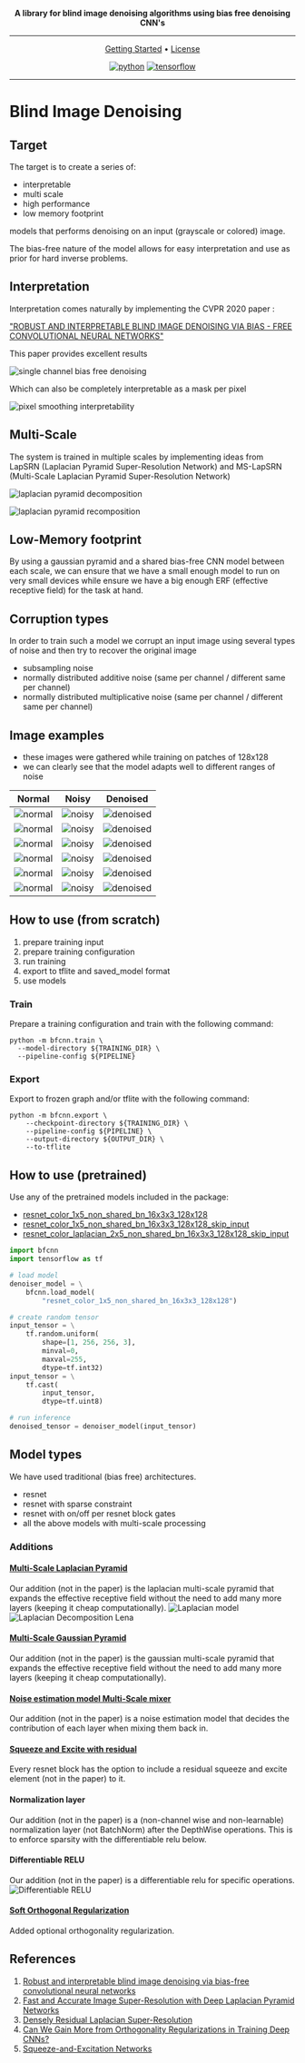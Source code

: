 <div align="center">

**A library for blind image denoising algorithms using bias free denoising CNN's**
___

[Getting Started](#Pretrained) •
[License](https://github.com/NikolasMarkou/blind_image_denoising/blob/main/LICENSE)

[![python](https://img.shields.io/badge/python-3.6%2B-green)]()
[![tensorflow](https://img.shields.io/badge/tensorflow-2.6%2B-green)]()

</div>

___

# Blind Image Denoising

## Target
The target is to create a series of:

* interpretable
* multi scale
* high performance
* low memory footprint
 
models that performs denoising on an input (grayscale or colored) image. 

The bias-free nature of the model allows for easy interpretation and use as prior
for hard inverse problems.

## Interpretation 
Interpretation comes naturally by implementing the CVPR 2020 paper : 

["ROBUST AND INTERPRETABLE BLIND IMAGE DENOISING VIA BIAS - FREE CONVOLUTIONAL NEURAL NETWORKS"](https://arxiv.org/abs/1906.05478)

This paper provides excellent results

![](images/readme/bfcnn_noisy_1.png "single channel bias free denoising")

Which can also be completely interpretable as a mask per pixel

![](images/readme/bfcnn_noisy_2.png "pixel smoothing interpretability")

## Multi-Scale
The system is trained in multiple scales by implementing ideas 
from LapSRN (Laplacian Pyramid Super-Resolution Network) and MS-LapSRN (Multi-Scale Laplacian Pyramid Super-Resolution Network)

![](images/readme/laplacian_pyramid_decomposition.png "laplacian pyramid decomposition")

![](images/readme/laplacian_pyramid_recomposition.png "laplacian pyramid recomposition")

## Low-Memory footprint
By using a gaussian pyramid and a shared bias-free CNN model between each scale, 
we can ensure that we have a small enough model to run on very small devices while ensure we
have a big enough ERF (effective receptive field) for the task at hand.

## Corruption types
In order to train such a model we corrupt an input image using 
several types of noise and then try to recover the original image

* subsampling noise
* normally distributed additive noise (same per channel / different same per channel)
* normally distributed multiplicative noise (same per channel / different same per channel)

## Image examples

* these images were gathered while training on patches of 128x128
* we can clearly see that the model adapts well to different ranges of noise

|Normal                   |  Noisy                  |  Denoised               |
|-------------------------|-------------------------|-------------------------|
![](images/readme/bfcnn_input_normal_2.png "normal") | ![](images/readme/bfcnn_input_noisy_2.png "noisy") |![](images/readme/bfcnn_input_denoised_2.png "denoised")|
![](images/readme/bfcnn_input_normal_6.png "normal") | ![](images/readme/bfcnn_input_noisy_6.png "noisy") |![](images/readme/bfcnn_input_denoised_6.png "denoised")|
![](images/readme/bfcnn_input_normal_5.png "normal") | ![](images/readme/bfcnn_input_noisy_5.png "noisy") |![](images/readme/bfcnn_input_denoised_5.png "denoised")|
![](images/readme/bfcnn_input_normal_0.png "normal") | ![](images/readme/bfcnn_input_noisy_0.png "noisy") |![](images/readme/bfcnn_input_denoised_0.png "denoised")|
![](images/readme/bfcnn_input_normal_3.png "normal") | ![](images/readme/bfcnn_input_noisy_3.png "noisy") |![](images/readme/bfcnn_input_denoised_3.png "denoised")|
![](images/readme/bfcnn_input_normal_1.png "normal") | ![](images/readme/bfcnn_input_noisy_1.png "noisy") |![](images/readme/bfcnn_input_denoised_1.png "denoised")|


## How to use (from scratch)

1. prepare training input
2. prepare training configuration
3. run training
4. export to tflite and saved_model format
5. use models

### Train
Prepare a training configuration and train with the following command:  
```
python -m bfcnn.train \ 
  --model-directory ${TRAINING_DIR} \ 
  --pipeline-config ${PIPELINE}
```
### Export
Export to frozen graph and/or tflite with the following command:
```
python -m bfcnn.export \
    --checkpoint-directory ${TRAINING_DIR} \
    --pipeline-config ${PIPELINE} \
    --output-directory ${OUTPUT_DIR} \
    --to-tflite
```

## How to use (pretrained)

Use any of the pretrained models included in the package:
* [resnet_color_1x5_non_shared_bn_16x3x3_128x128](bfcnn/pretrained/resnet_color_1x5_non_shared_bn_16x3x3_128x128)
* [resnet_color_1x5_non_shared_bn_16x3x3_128x128_skip_input](bfcnn/pretrained/resnet_color_1x5_non_shared_bn_16x3x3_128x128_skip_input)
* [resnet_color_laplacian_2x5_non_shared_bn_16x3x3_128x128_skip_input](bfcnn/pretrained/resnet_color_laplacian_2x5_non_shared_bn_16x3x3_128x128_skip_input)

```python
import bfcnn
import tensorflow as tf

# load model
denoiser_model = \
    bfcnn.load_model(
        "resnet_color_1x5_non_shared_bn_16x3x3_128x128")

# create random tensor
input_tensor = \
    tf.random.uniform(
        shape=[1, 256, 256, 3],
        minval=0,
        maxval=255,
        dtype=tf.int32)
input_tensor = \
    tf.cast(
        input_tensor,
        dtype=tf.uint8)

# run inference
denoised_tensor = denoiser_model(input_tensor)
```

## Model types
We have used traditional (bias free) architectures.
* resnet
* resnet with sparse constraint
* resnet with on/off per resnet block gates 
* all the above models with multi-scale processing

### Additions
#### [Multi-Scale Laplacian Pyramid](bfcnn/pyramid.py)
Our addition (not in the paper) is the laplacian multi-scale pyramid
that expands the effective receptive field without the need to add many more layers (keeping it cheap computationally).
![](images/readme/laplacian_model.png "Laplacian model")
![](images/readme/laplacian_decomposition_lena.png "Laplacian Decomposition Lena")

#### [Multi-Scale Gaussian Pyramid](bfcnn/pyramid.py)
Our addition (not in the paper) is the gaussian multi-scale pyramid
that expands the effective receptive field without the need to add many more layers (keeping it cheap computationally).

#### [Noise estimation model Multi-Scale mixer](bfcnn/model_noise_estimation.py)
Our addition (not in the paper) is a noise estimation model that
decides the contribution of each layer when mixing them back in.

#### [Squeeze and Excite with residual](bfcnn/utilities.py)
Every resnet block has the option to include a residual squeeze and excite element (not in the paper) to it.

#### Normalization layer
Our addition (not in the paper) is a (non-channel wise and non-learnable) normalization layer (not BatchNorm) 
after the DepthWise operations. This is to enforce sparsity with the differentiable relu below.

#### Differentiable RELU
Our addition (not in the paper) is a differentiable relu for specific operations.
![](images/readme/differentiable_relu.png "Differentiable RELU")

#### [Soft Orthogonal Regularization](bfcnn/regularizer.py)
Added optional orthogonality regularization. 

## References
1. [Robust and interpretable blind image denoising via bias-free convolutional neural networks](https://arxiv.org/abs/1906.05478)
2. [Fast and Accurate Image Super-Resolution with Deep Laplacian Pyramid Networks](https://arxiv.org/abs/1710.01992)
3. [Densely Residual Laplacian Super-Resolution](https://arxiv.org/abs/1906.12021)
4. [Can We Gain More from Orthogonality Regularizations in Training Deep CNNs?](https://arxiv.org/abs/1810.09102)
5. [Squeeze-and-Excitation Networks](https://arxiv.org/abs/1709.01507)




